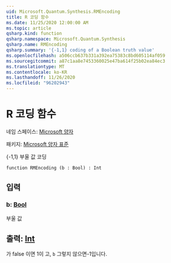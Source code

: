 ```yaml
---
uid: Microsoft.Quantum.Synthesis.RMEncoding
title: R 코딩 함수
ms.date: 11/25/2020 12:00:00 AM
ms.topic: article
qsharp.kind: function
qsharp.namespace: Microsoft.Quantum.Synthesis
qsharp.name: RMEncoding
qsharp.summary: '{-1,1} coding of a Boolean truth value'
ms.openlocfilehash: a506ccb637b331a392ea75383c8bd605114af059
ms.sourcegitcommit: a87c1aa8e7453360025e47ba614f25b02ea84ec3
ms.translationtype: MT
ms.contentlocale: ko-KR
ms.lasthandoff: 11/26/2020
ms.locfileid: "96202943"
---
```

# <a name="rmencoding-function"></a>R 코딩 함수

네임 스페이스: [Microsoft 양자](xref:Microsoft.Quantum.Synthesis)

패키지: [Microsoft 양자 표준](https://nuget.org/packages/Microsoft.Quantum.Standard)


{-1,1} 부울 값 코딩

```qsharp
function RMEncoding (b : Bool) : Int
```


## <a name="input"></a>입력

### <a name="b--bool"></a>b: [Bool](xref:microsoft.quantum.lang-ref.bool)

부울 값



## <a name="output--int"></a>출력: [Int](xref:microsoft.quantum.lang-ref.int)

가 false 이면 1이 고, `b` 그렇지 않으면-1입니다.